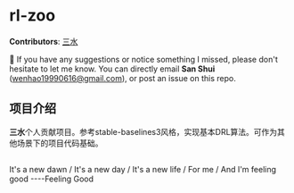 # rl-zoo

**Contributors**: [三水](https://github.com/TaciturnMute)

:bell: If you have any suggestions or notice something I missed, please don't hesitate to let me know. You can directly email **San Shui** (wenhao19990616@gmail.com), or post an issue on this repo.


## 项目介绍

**三水**个人贡献项目。参考stable-baselines3风格，实现基本DRL算法。可作为其他场景下的项目代码基础。


## 
It's a new dawn / It's a new day / It's a new life / For me / And I'm feeling good  ----Feeling Good

